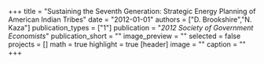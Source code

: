 +++
title = "Sustaining the Seventh Generation: Strategic Energy Planning of American Indian Tribes"
date = "2012-01-01"
authors = ["D. Brookshire","N. Kaza"]
publication_types = ["1"]
publication = "_2012 Society of Government Economists_"
publication_short = ""
image_preview = ""
selected = false
projects = []
math = true
highlight = true
[header]
image = ""
caption = ""
+++

